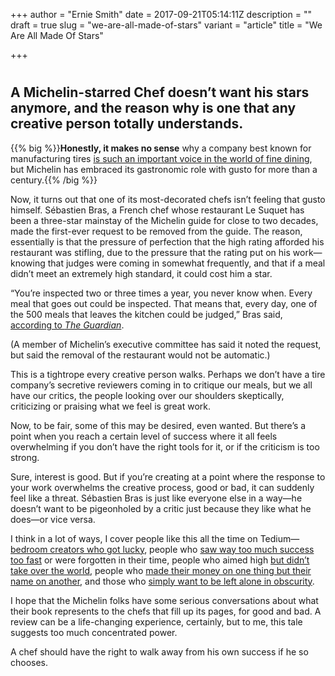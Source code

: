 +++
author = "Ernie Smith"
date = 2017-09-21T05:14:11Z
description = ""
draft = true
slug = "we-are-all-made-of-stars"
variant = "article"
title = "We Are All Made Of Stars"

+++

# 

## A Michelin-starred Chef doesn’t want his stars anymore, and the reason why is one that any creative person totally understands.

{{% big %}}**Honestly, it makes no sense** why a company best known for manufacturing tires [is such an important voice in the world of fine dining](http://tedium.co/2015/04/09/michelin-guide-unusual-side-businesses/), but Michelin has embraced its gastronomic role with gusto for more than a century.{{% /big %}}

Now, it turns out that one of its most-decorated chefs isn’t feeling that gusto himself. Sébastien Bras, a French chef whose restaurant Le Suquet has been a three-star mainstay of the Michelin guide for close to two decades, made the first-ever request to be removed from the guide. The reason, essentially is that the pressure of perfection that the high rating afforded his restaurant was stifling, due to the pressure that the rating put on his work—knowing that judges were coming in somewhat frequently, and that if a meal didn’t meet an extremely high standard, it could cost him a star.

“You’re inspected two or three times a year, you never know when. Every meal that goes out could be inspected. That means that, every day, one of the 500 meals that leaves the kitchen could be judged,” Bras said, [according to *The Guardian*](https://www.theguardian.com/world/2017/sep/20/sebastien-bras-french-chef-three-michelin-stars-le-suquet-laguiole).

(A member of Michelin’s executive committee has said it noted the request, but said the removal of the restaurant would not be automatic.)

This is a tightrope every creative person walks. Perhaps we don’t have a tire company’s secretive reviewers coming in to critique our meals, but we all have our critics, the people looking over our shoulders skeptically, criticizing or praising what we feel is great work.

Now, to be fair, some of this may be desired, even wanted. But there’s a point when you reach a certain level of success where it all feels overwhelming if you don’t have the right tools for it, or if the criticism is too strong.

Sure, interest is good. But if you’re creating at a point where the response to your work overwhelms the creative process, good or bad, it can suddenly feel like a threat. Sébastien Bras is just like everyone else in a way—he doesn’t want to be pigeonholed by a critic just because they like what he does—or vice versa.

I think in a lot of ways, I cover people like this all the time on Tedium—[bedroom creators who got lucky](http://tedium.co/2017/02/09/paint-shop-pro-shareware-history/), people who [saw way too much success too fast](http://tedium.co/2015/02/17/early-internet-history-tales/) or were forgotten in their time, people who aimed high [but didn’t take over the world](http://tedium.co/2016/09/13/webtv-history-20th-anniversary/), people who [made their money on one thing but their name on another](http://tedium.co/2017/03/02/microsoft-frontpage-history-web-design-wysiwyg/), and those who [simply want to be left alone in obscurity](http://tedium.co/2015/01/06/meet-the-internets-first-hater/).

I hope that the Michelin folks have some serious conversations about what their book represents to the chefs that fill up its pages, for good and bad. A review can be a life-changing experience, certainly, but to me, this tale suggests too much concentrated power.

A chef should have the right to walk away from his own success if he so chooses.